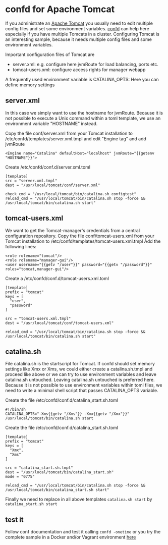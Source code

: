 # confd for Apache Tomcat
If you administrate an [Apache Tomcat](http://tomcat.apache.org/) you usually need to edit multiple config files and set some environment variables. 
[confd](https://github.com/Dal-Papa/confd) can help here especially if you have multiple Tomcats in a cluster. Configuring Tomcat is an interesting sample, because it needs multiple config files and some environment variables.

Important configuration files of Tomcat are 
- server.xml: e.g. configure here jvmRoute for load balancing, ports etc.
- tomcat-users.xml: configure access rights for manager webapp

A frequently used environment variable is CATALINA_OPTS: Here you can define memory settings

## server.xml
In this case we simply want to use the hostname for jvmRoute. Because it is not possible to execute a Unix command within a toml template, we use an environment variable "HOSTNAME" instead.

Copy the file conf/server.xml from your Tomcat installation to /etc/confd/templates/server.xml.tmpl and edit "Engine tag" and add jvmRoute
```
<Engine name="Catalina" defaultHost="localhost" jvmRoute="{{getenv "HOSTNAME"}}">
```

Create /etc/confd/conf.d/server.xml.toml
```
[template]
src = "server.xml.tmpl"
dest = "/usr/local/tomcat/conf/server.xml"

check_cmd = "/usr/local/tomcat/bin/catalina.sh configtest"
reload_cmd = "/usr/local/tomcat/bin/catalina.sh stop -force && /usr/local/tomcat/bin/catalina.sh start"
```

## tomcat-users.xml
We want to get the Tomcat-manager's credentials from a central configuration repository. 
Copy the file conf/tomcat-users.xml from your Tomcat installation to /etc/confd/templates/tomcat-users.xml.tmpl
Add the following lines:
```
<role rolename="tomcat"/>
<role rolename="manager-gui"/>
<user username="{{getv "/user"}}" password="{{getv "/password"}}" roles="tomcat,manager-gui"/>
```

Create a /etc/confd/conf.d/tomcat-users.xml.toml
```
[template]
prefix = "tomcat"
keys = [
  "user",
  "password"
]

src = "tomcat-users.xml.tmpl"
dest = "/usr/local/tomcat/conf/tomcat-users.xml"

reload_cmd = "/usr/local/tomcat/bin/catalina.sh stop -force && /usr/local/tomcat/bin/catalina.sh start"
```

 
## catalina.sh
File catalina.sh is the startscript for Tomcat. If confd should set memory settings like Xmx or Xms, we could either create a catalina.sh.tmpl and proceed like above or we can try to use environment variables and leave catalina.sh untouched. Leaving catalina.sh untouched is preferred here. Because it is not possible to use environment variables within toml files, we need to write a minimal shell script that passes CATALINA_OPTS variable.

Create the file /etc/confd/conf.d/catalina_start.sh.toml
```
#!/bin/sh
CATALINA_OPTS="-Xms{{getv "/Xms"}} -Xmx{{getv "/Xmx"}}" /usr/local/tomcat/bin/catalina.sh start
```

Create the file /etc/confd/conf.d/catalina_start.sh.toml
```
[template]
prefix = "tomcat"
keys = [
  "Xmx",
  "Xms"
]

src = "catalina_start.sh.tmpl"
dest = "/usr/local/tomcat/bin/catalina_start.sh"
mode = "0775"

reload_cmd = "/usr/local/tomcat/bin/catalina.sh stop -force && /usr/local/tomcat/bin/catalina_start.sh start"
```

Finally we need to replace in all above templates ```catalina.sh start``` by ```catalina_start.sh start```

## test it
Follow conf documentation and test it calling ```confd -onetime``` or you try the complete sample in a Docker and/or Vagrant environment [here](https://github.com/muenchhausen/tomcat-confd)

